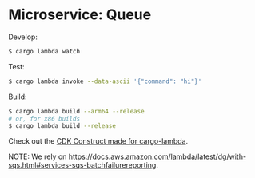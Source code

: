 # Microservice: Queue

Develop:
```bash
$ cargo lambda watch
```

Test:
```bash
$ cargo lambda invoke --data-ascii '{"command": "hi"}'
```

Build:
```bash
$ cargo lambda build --arm64 --release
# or, for x86 builds
$ cargo lambda build --release
```


Check out the [CDK Construct made for cargo-lambda](https://github.com/cargo-lambda/cargo-lambda-cdk).

NOTE: We rely on https://docs.aws.amazon.com/lambda/latest/dg/with-sqs.html#services-sqs-batchfailurereporting.
